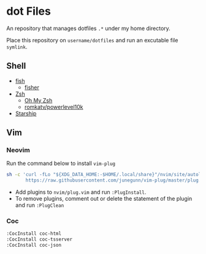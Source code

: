 # dot Files

An repository that manages dotfiles `.*` under my home directory.

Place this repository on `username/dotfiles` and run an excutable file `symlink`.

## Shell

- [fish](https://fishshell.com/)
  - [fisher](https://github.com/jorgebucaran/fisher)
- [Zsh](https://zsh.org/)
  - [Oh My Zsh](https://ohmyz.sh/)
  - [romkatv/powerlevel10k](https://github.com/romkatv/powerlevel10k)
- [Starship](https://starship.rs/)

## Vim

### Neovim

Run the command below to install `vim-plug`

```bash
sh -c 'curl -fLo "${XDG_DATA_HOME:-$HOME/.local/share}"/nvim/site/autoload/plug.vim --create-dirs \
       https://raw.githubusercontent.com/junegunn/vim-plug/master/plug.vim'
```

- Add plugins to `nvim/plug.vim` and run `:PlugInstall`.
- To remove plugins, comment out or delete the statement of the plugin and run `:PlugClean`

### Coc

```bash
:CocInstall coc-html
:CocInstall coc-tsserver
:CocInstall coc-json
```
